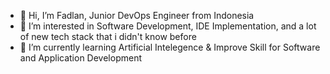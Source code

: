 - 👋 Hi, I’m Fadlan, Junior DevOps Engineer from Indonesia 
- 👀 I’m interested in Software Development, IDE Implementation, and a lot of new tech stack that i didn't know before
- 🌱 I’m currently learning Artificial Intelegence & Improve Skill for Software and Application Development


<!---
Indrawasthere/Indrawasthere is a ✨ special ✨ repository because its `README.md` (this file) appears on your GitHub profile.
You can click the Preview link to take a look at your changes.
--->
